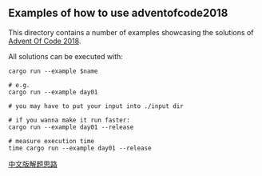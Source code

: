 ## Examples of how to use adventofcode2018

This directory contains a number of examples showcasing the solutions of [Advent Of Code 2018](https://adventofcode.com/2018).

All solutions can be executed with:

```
cargo run --example $name

# e.g. 
cargo run --example day01
```



```
# you may have to put your input into ./input dir

# if you wanna make it run faster:
cargo run --example day01 --release

# measure execution time
time cargo run --example day01 --release
```


[中文版解题思路](https://zhuanlan.zhihu.com/p/51992007)